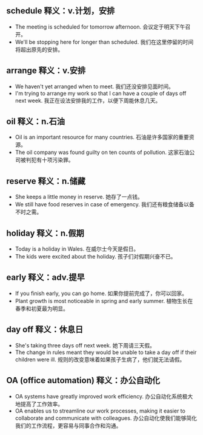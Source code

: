 ## schedule 释义：v.计划，安排
* The meeting is scheduled for tomorrow afternoon. 会议定于明天下午召开。
* We'll be stopping here for longer than scheduled. 我们在这里停留的时间将超出原先的安排。

## arrange 释义：v.安排
* We haven't yet arranged when to meet. 我们还没安排见面时间。
* I'm trying to arrange my work so that I can have a couple of days off next week. 我正在设法安排我的工作，以便下周能休息几天。

## oil 释义：n.石油
* Oil is an important resource for many countries. 石油是许多国家的重要资源。
* The oil company was found guilty on ten counts of pollution. 这家石油公司被判犯有十项污染罪。

## reserve 释义：n.储藏
* She keeps a little money in reserve. 她存了一点钱。
* We still have food reserves in case of emergency. 我们还有粮食储备以备不时之需。

## holiday 释义：n.假期
* Today is a holiday in Wales. 在威尔士今天是假日。
* The kids were excited about the holiday. 孩子们对假期兴奋不已。

## early 释义：adv.提早
* If you finish early, you can go home. 如果你提前完成了，你可以回家。
* Plant growth is most noticeable in spring and early summer. 植物生长在春季和初夏最为明显。

## day off  释义：休息日
* She's taking three days off next week. 她下周请三天假。
* The change in rules meant they would be unable to take a day off if their children were ill. 规则的改变意味着如果孩子生病了，他们就无法请假。

## OA (office automation) 释义：办公自动化
* OA systems have greatly improved work efficiency. 办公自动化系统极大地提高了工作效率。
* OA enables us to streamline our work processes, making it easier to collaborate and communicate with colleagues. 办公自动化使我们能够简化我们的工作流程，更容易与同事合作和沟通。
